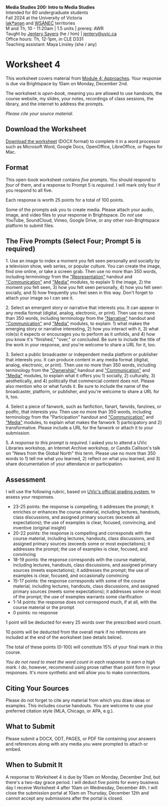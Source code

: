**Media Studies 200: Intro to Media Studies**       
Intended for 80 undergraduate students      
Fall 2024 at the University of Victoria   
[lək̓ʷəŋən](https://www.songheesnation.ca/community/l-k-ng-n-traditional-territory) and [<u>W</u>SÁNEĆ](https://wsanec.com/) territories    
M and Th, 10 - 11:20am | 1.5 units | prereq: AWR     
Taught by [Jentery Sayers](https://jntry.work/) (he / him) | [jentery@uvic.ca](mailto:jentery@uvic.ca)    
Office hours: Th, 12-1pm, in CLE D331    
Teaching assistant: Maya Linsley (she / any)

# Worksheet 4

This worksheet covers material from [Module 4: Approaches](https://jentery.github.io/mdia200v3/#module-3-approaches). Your response is due via Brightspace by 10am on Monday, December 2nd.

The worksheet is *open-book*, meaning you are allowed to use handouts, the course website, my slides, your notes, recordings of class sessions, the library, and the internet to address the prompts.

*Please cite your source material.* 

## Download the Worksheet 

[Download the worksheet](mdia200v3Worksheet4.docx) (DOCX format) to complete it in a word processor such as Microsoft Word, Google Docs, OpenOffice, LibreOffice, or Pages for Mac.  

## Format

This open-book worksheet contains *five* prompts. You should respond to *four* of them, and a response to Prompt 5 is *required*. I will mark only four if you respond to all five. 

Each response is worth 25 points for a total of 100 points. 

Some of the prompts ask you to create media. Please attach your audio, image, and video files to your response in Brightspace. Do *not* use YouTube, SoundCloud, Vimeo, Google Drive, or any other non-Brightspace platform to submit files. 

## The Five Prompts (Select Four; Prompt 5 is required) 

1\. Use an image to index a moment you felt seen personally and socially by a television show, web series, or popular culture. You can create the image, find one online, or take a screen grab. Then use no more than 350 words, including terminology from the ["Representation"](https://bright.uvic.ca/d2l/le/lessons/358717/topics/3042389) handout and ["Communication"](https://jentery.github.io/mdia200v3/#module-1-communication) and ["Media"](https://jentery.github.io/mdia200v3/#module-2-media) modules, to explain 1) the image, 2) the moment you felt seen, 3) how you felt seen personally, 4) how you felt seen socially, and 5) how frequently you feel seen in this way. Don't forget to attach your image so I can see it. 

2\. Select an emergent story or narrative that interests you. It can appear in any media format (digital, analog, electronic, or print). Then use no more than 350 words, including terminology from the ["Narrative"](https://bright.uvic.ca/d2l/le/lessons/358717/topics/3054347) handout and ["Communication"](https://jentery.github.io/mdia200v3/#module-1-communication) and ["Media"](https://jentery.github.io/mdia200v3/#module-2-media) modules, to explain: 1) what makes the emerging story or narrative interesting, 2) how you interact with it, 3) what role(s) it expects or encourages you to perform as it unfolds, and 4) how you know it's "finished," "over," or concluded. Be sure to include the title of the work in your response, and you're welcome to share a URL for it, too. 
 
3\. Select a public broadcaster or independent media platform or publisher that interests you. It can produce content in any media format (digital, analog, electronic, or print). Then use no more than 350 words, including terminology from the ["Ownership"](https://bright.uvic.ca/d2l/le/lessons/358717/topics/3058072) handout and ["Communication"](https://jentery.github.io/mdia200v3/#module-1-communication) and ["Media"](https://jentery.github.io/mdia200v3/#module-2-media) modules, to explain what it offers you 1) socially, 2) culturally, 3) aesthetically, and 4) politically that commercial content does not. Please also mention who or what funds it. Be sure to include the name of the broadcaster, platform, or publisher, and you're welcome to share a URL for it, too. 

4\. Select a piece of fanwork, such as fanfiction, fanart, fanvids, fanzines, or podfic, that interests you. Then use no more than 350 words, including terminology from the "Participation" handout and ["Communication"](https://jentery.github.io/mdia200v3/#module-1-communication) and ["Media"](https://jentery.github.io/mdia200v3/#module-2-media) modules, to explain what makes the fanwork 1) participatory and 2) transformative. Please include a URL for the fanwork or attach it to your submission. 

5\. *A response to this prompt is required.* I asked you to attend a UVic Libraries workshop, an Internet Archive workshop, or Candis Callison's talk on "News from the Global North" this term. Please use no more than 350 words to 1) tell me what you learned, 2) reflect on what you learned, and 3) share documentation of your attendance or participation.  

## Assessment 

I will use the following rubric, based on [UVic's official grading system](https://www.uvic.ca/calendar/undergrad/index.php#/policy/S1AAgoGuV?bc=true&bcCurrent=14%20-%20Grading&bcGroup=Undergraduate%20Academic%20Regulations&bcItemType=policies), to assess your responses. 

* 23-25 points: the response is compelling; it addresses the prompt; it enriches or enhances the course material, including lectures, handouts, class discussions, and assigned primary sources (exceeds all expectations); the use of examples is clear, focused, convincing, and inventive (original insight)
* 20-22 points: the response is compelling and corresponds with the course material, including lectures, handouts, class discussions, and assigned primary sources (exceeds some or most expectations); it addresses the prompt; the use of examples is clear, focused, and convincing 
* 18-19 points: the response corresponds with the course material, including lectures, handouts, class discussions, and assigned primary sources (meets expectations); it addresses the prompt; the use of examples is clear, focused, and occasionally convincing
* 15-17 points: the response corresponds with some of the course material, including lectures, handouts, class discussions, and assigned primary sources (meets some expectations); it addresses some or most of the prompt; the use of examples warrants some clarification 
* 1-14 points: the response does not correspond much, if at all, with the course material or the prompt
* 0 points: no response  

1 point will be deducted for every 25 words over the prescribed word count. 

10 points will be deducted from the overall mark if no references are included at the end of the worksheet (see details below).

The total of these points (0-100) will constitute 15% of your final mark in this course. 

*You do not need to meet the word count in each response to earn a high mark.* I do, however, recommend using prose rather than point form in your responses. It's more synthetic and will allow you to make connections.

## Citing Your Sources 

Please do not forget to cite any material from which you draw ideas or examples. This includes course handouts. You are welcome to use your preferred citation style (MLA, Chicago, or APA, e.g.).  

## What to Submit 

Please submit a DOCX, ODT, PAGES, or PDF file containing your answers and references along with any media you were prompted to attach or embed. 

## When to Submit It

A response to Worksheet 4 is due by 10am on Monday, December 2nd, but there's a two-day grace period. I will deduct five points for every business day I receive Worksheet 4 after 10am on Wednesday, December 4th. I will close the submission portal at 10am on Thursday, December 12th and cannot accept any submissions after the portal is closed.
